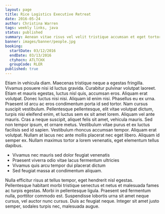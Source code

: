 ```yaml
---
layout: page
title: Rice Logistics Executive Retreat
date: 2016-05-24
author: Christina Warren
tags: weekly links, java
status: published
summary: Aenean vitae risus vel velit tristique accumsan et eget tortor.
banner: images/banner/people.jpg
booking:
  startDate: 03/12/2016
  endDate: 03/13/2016
  ctyhocn: ATLTCHX
  groupCode: RLER
published: true
---
```

Etiam in vehicula diam. Maecenas tristique neque a egestas fringilla. Vivamus posuere nisi id luctus gravida. Curabitur pulvinar volutpat laoreet. Etiam et mauris egestas, luctus nisl quis, accumsan eros. Aliquam erat volutpat. Donec luctus nisi nisi.
Aliquam id enim nisi. Phasellus eu ex urna. Praesent id arcu ac eros condimentum porta id sed tortor. Nam cursus suscipit vestibulum. Pellentesque pellentesque, elit vitae volutpat dictum, turpis nisi eleifend enim, et luctus sem ex sit amet lorem. Aliquam vel ante mauris. Cras a neque suscipit, aliquet felis sit amet, vehicula mauris. Sed non tempor ipsum, et ornare metus. Vestibulum vitae purus et ex luctus facilisis sed id sapien. Vestibulum rhoncus accumsan tempor. Aliquam erat volutpat. Nullam at lacus nec ante mollis placerat nec eget libero. Aliquam id semper ex. Nullam maximus tortor a lorem venenatis, eget elementum tellus dapibus.

* Vivamus nec mauris sed dolor feugiat venenatis
* Praesent viverra odio vitae lacus fermentum ultricies
* Vivamus quis arcu tempor dui placerat dictum
* Sed feugiat massa at condimentum aliquam.

Nulla efficitur risus at tellus tempor, eget hendrerit nisl egestas. Pellentesque habitant morbi tristique senectus et netus et malesuada fames ac turpis egestas. Morbi in pellentesque ligula. Praesent sed fermentum nulla, porttitor commodo est. Suspendisse lobortis urna sit amet neque cursus, vel auctor nunc cursus. Duis ac feugiat neque. Integer sit amet justo semper, sodales turpis nec, malesuada augue.
